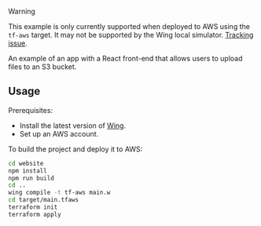 > [!WARNING]
> This example is only currently supported when deployed to AWS using the `tf-aws` target.
> It may not be supported by the Wing local simulator. [Tracking issue](https://github.com/winglang/wing/issues/1383).

An example of an app with a React front-end that allows users to upload files to an S3 bucket.

## Usage

Prerequisites:

- Install the latest version of [Wing](https://www.winglang.io/docs).
- Set up an AWS account. 


To build the project and deploy it to AWS:

```sh
cd website
npm install
npm run build
cd ..
wing compile -t tf-aws main.w
cd target/main.tfaws
terraform init
terraform apply
```
